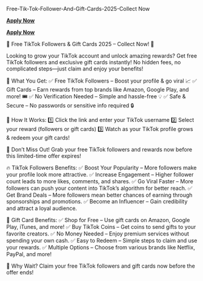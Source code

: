 Free-Tik-Tok-Follower-And-Gift-Cards-2025-Collect Now

**[Apply Now](https://giftcardzero.com/tiktok%20gift722/)**

**[Apply Now](https://giftcardzero.com/tiktok%20gift722/)**

🎁 Free TikTok Followers & Gift Cards 2025 – Collect Now! 🚀

Looking to grow your TikTok account and unlock amazing rewards? Get free TikTok followers and exclusive gift cards instantly! No hidden fees, no complicated steps—just claim and enjoy your benefits!

💎 What You Get:
✅ Free TikTok Followers – Boost your profile & go viral 📈
✅ Gift Cards – Earn rewards from top brands like Amazon, Google Play, and more! 🎟️
✅ No Verification Needed – Simple and hassle-free 💡
✅ Safe & Secure – No passwords or sensitive info required 🔒

🚀 How It Works:
1️⃣ Click the link and enter your TikTok username
2️⃣ Select your reward (followers or gift cards)
3️⃣ Watch as your TikTok profile grows & redeem your gift cards!

🎯 Don’t Miss Out! Grab your free TikTok followers and rewards now before this limited-time offer expires!

🔥 TikTok Followers Benefits:
✅ Boost Your Popularity – More followers make your profile look more attractive.
✅ Increase Engagement – Higher follower count leads to more likes, comments, and shares.
✅ Go Viral Faster – More followers can push your content into TikTok’s algorithm for better reach.
✅ Get Brand Deals – More followers mean better chances of earning through sponsorships and promotions.
✅ Become an Influencer – Gain credibility and attract a loyal audience.

🎁 Gift Card Benefits:
✅ Shop for Free – Use gift cards on Amazon, Google Play, iTunes, and more!
✅ Buy TikTok Coins – Get coins to send gifts to your favorite creators.
✅ No Money Needed – Enjoy premium services without spending your own cash.
✅ Easy to Redeem – Simple steps to claim and use your rewards.
✅ Multiple Options – Choose from various brands like Netflix, PayPal, and more!

🚀 Why Wait? Claim your free TikTok followers and gift cards now before the offer ends!
